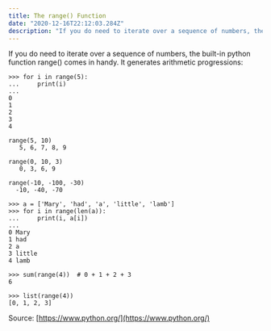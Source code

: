 ```yaml
---
title: The range() Function
date: "2020-12-16T22:12:03.284Z"
description: "If you do need to iterate over a sequence of numbers, the built-in function range() comes in handy. It generates arithmetic progressions: .."
---
```

If you do need to iterate over a sequence of numbers, the built-in python function range() comes in handy. It generates arithmetic progressions:

```
>>> for i in range(5):
...     print(i)
...
0
1
2
3
4
```

```
range(5, 10)
   5, 6, 7, 8, 9

range(0, 10, 3)
   0, 3, 6, 9

range(-10, -100, -30)
  -10, -40, -70
```

```
>>> a = ['Mary', 'had', 'a', 'little', 'lamb']
>>> for i in range(len(a)):
...     print(i, a[i])
...
0 Mary
1 had
2 a
3 little
4 lamb
```

```
>>> sum(range(4))  # 0 + 1 + 2 + 3
6
```

```
>>> list(range(4))
[0, 1, 2, 3]
```


Source: [https://www.python.org/](https://www.python.org/)
